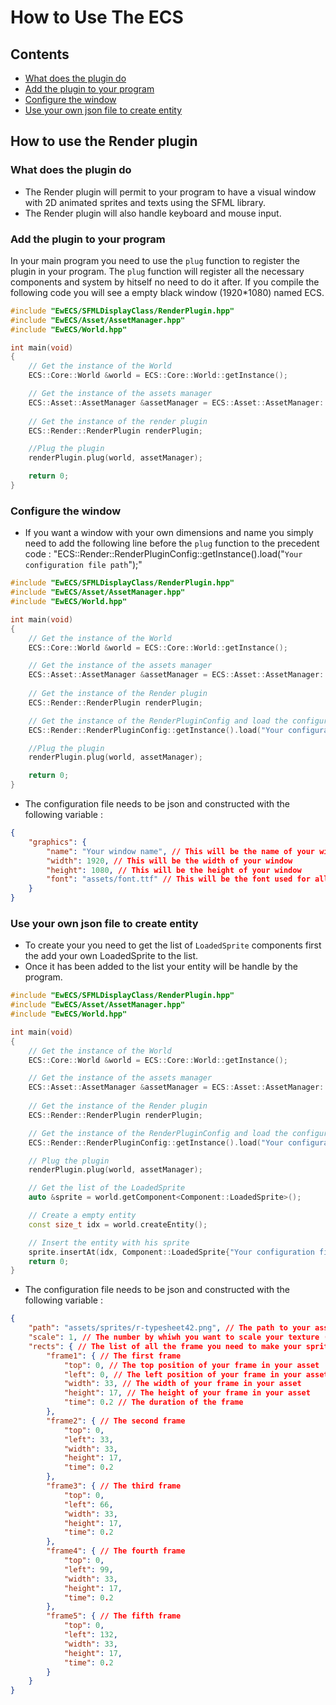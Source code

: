 # How to Use The ECS
## Contents
 - [What does the plugin do](#what-does-the-plugin-do)
 - [Add the plugin to your program](#add-the-plugin-to-your-program)
 - [Configure the window](#configure-the-window)
 - [Use your own json file to create entity](#use-your-own-json-file-to-create-entity)

## How to use the Render plugin
### What does the plugin do
 - The Render plugin will permit to your program to have a visual window with 2D animated sprites and texts using the SFML library.
 - The Render plugin will also handle keyboard and mouse input.

### Add the plugin to your program
In your main program you need to use the `plug` function to register the plugin in your program.
The `plug` function will register all the necessary components and system by hitself no need to do it after.
If you compile the following code you will see a empty black window (1920*1080) named ECS.

```cpp
#include "EwECS/SFMLDisplayClass/RenderPlugin.hpp"
#include "EwECS/Asset/AssetManager.hpp"
#include "EwECS/World.hpp"

int main(void)
{
    // Get the instance of the World
    ECS::Core::World &world = ECS::Core::World::getInstance();

    // Get the instance of the assets manager
    ECS::Asset::AssetManager &assetManager = ECS::Asset::AssetManager::getInstance();
    
    // Get the instance of the render plugin
    ECS::Render::RenderPlugin renderPlugin;

    //Plug the plugin
    renderPlugin.plug(world, assetManager);

    return 0;
}
```

### Configure the window
 - If you want a window with your own dimensions and name you simply need to add the following line before the `plug` function to the precedent code : 
                "ECS::Render::RenderPluginConfig::getInstance().load("`Your configuration file path`");"

```cpp
#include "EwECS/SFMLDisplayClass/RenderPlugin.hpp"
#include "EwECS/Asset/AssetManager.hpp"
#include "EwECS/World.hpp"

int main(void)
{
    // Get the instance of the World
    ECS::Core::World &world = ECS::Core::World::getInstance();

    // Get the instance of the assets manager
    ECS::Asset::AssetManager &assetManager = ECS::Asset::AssetManager::getInstance();
    
    // Get the instance of the Render plugin
    ECS::Render::RenderPlugin renderPlugin;

    // Get the instance of the RenderPluginConfig and load the configuration file
    ECS::Render::RenderPluginConfig::getInstance().load("Your configuration file path");

    //Plug the plugin
    renderPlugin.plug(world, assetManager);

    return 0;
}
```
 - The configuration file needs to be json and constructed with the following variable :
```json
{
    "graphics": {
        "name": "Your window name", // This will be the name of your window
        "width": 1920, // This will be the width of your window
        "height": 1080, // This will be the height of your window
        "font": "assets/font.ttf" // This will be the font used for all your texts
    }
}
```

### Use your own json file to create entity
 - To create your you need to get the list of `LoadedSprite` components first the add your own LoadedSprite to the list.
 - Once it has been added to the list your entity will be handle by the program.

```cpp
#include "EwECS/SFMLDisplayClass/RenderPlugin.hpp"
#include "EwECS/Asset/AssetManager.hpp"
#include "EwECS/World.hpp"

int main(void)
{
    // Get the instance of the World
    ECS::Core::World &world = ECS::Core::World::getInstance();

    // Get the instance of the assets manager
    ECS::Asset::AssetManager &assetManager = ECS::Asset::AssetManager::getInstance();
    
    // Get the instance of the Render plugin
    ECS::Render::RenderPlugin renderPlugin;

    // Get the instance of the RenderPluginConfig and load the configuration file
    ECS::Render::RenderPluginConfig::getInstance().load("Your configuration file path");

    // Plug the plugin
    renderPlugin.plug(world, assetManager);

    // Get the list of the LoadedSprite
    auto &sprite = world.getComponent<Component::LoadedSprite>();

    // Create a empty entity
    const size_t idx = world.createEntity();

    // Insert the entity with his sprite
    sprite.insertAt(idx, Component::LoadedSprite{"Your configuration file"});
    return 0;
}
```
 - The configuration file needs to be json and constructed with the following variable :
```json
{
    "path": "assets/sprites/r-typesheet42.png", // The path to your asset texture
    "scale": 1, // The number by whiwh you want to scale your texture (1 is the normal size)
    "rects": { // The list of all the frame you need to make your sprite animated
        "frame1": { // The first frame
            "top": 0, // The top position of your frame in your asset
            "left": 0, // The left position of your frame in your asset
            "width": 33, // The width of your frame in your asset
            "height": 17, // The height of your frame in your asset
            "time": 0.2 // The duration of the frame
        },
        "frame2": { // The second frame
            "top": 0,
            "left": 33,
            "width": 33,
            "height": 17,
            "time": 0.2
        },
        "frame3": { // The third frame
            "top": 0,
            "left": 66,
            "width": 33,
            "height": 17,
            "time": 0.2
        },
        "frame4": { // The fourth frame
            "top": 0,
            "left": 99,
            "width": 33,
            "height": 17,
            "time": 0.2
        },
        "frame5": { // The fifth frame
            "top": 0,
            "left": 132,
            "width": 33,
            "height": 17,
            "time": 0.2
        }
    }
}
```